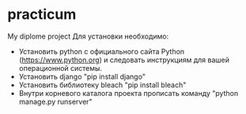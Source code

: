 # practicum
My diplome project
Для установки необходимо:
- Установить python с официального сайта Python (https://www.python.org) и следовать инструкциям для вашей операционной системы.
- Установить django "pip install django"
- Установить библиотеку bleach "pip install bleach"
- Внутри корневого каталога проекта прописать команду "python manage.py runserver"
